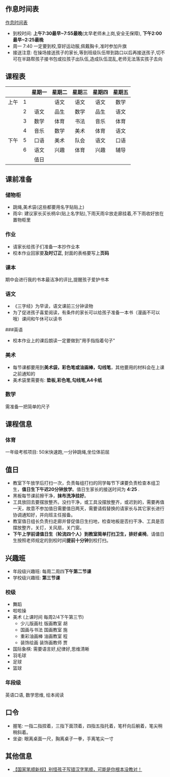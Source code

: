 
## 作息时间表
[作息时间表](_shijianbiao.md)

* 到校时间: **上午7:30最早~7:55最晚**(太早老师未上岗,安全无保障), **下午2:00最早~2:25最晚**
* 周一  7:40 一定要到校,穿好运动服,佩戴胸卡,准时参加升旗
* 接送注意: 在操场接送孩子的家长,等到班级队伍带到路口以后再接送孩子,切不可在半路帮孩子接书包或拉孩子出队伍,造成队伍混乱,老师无法落实孩子去向

## 课程表

|  |  | 星期一 | 星期二 | 星期三 | 星期四 | 星期五 |
|:-:|:-:|:-:|:-:|:-:|:-:|:-:|
| 上午 | 1 |  | 语文 | 语文 | 语文 | 数学 |
|  | 2 | 语文 | 品生 | 数学 | 品生 | 语文 |
|  | 3 | 数学 | 体育 | 书法 | 音乐 | 体育 |
|  | 4 | 音乐 | 数学 | 美术 | 体育 | 语文 |
| 下午 | 5 | 口语 | 美术 | 队会 | 语文 | 口语 |
|  | 6 | 语文 | 兴趣 | 体育 | 兴趣 | 辅导 |
|  |  | 值日 |  |  |  |  |  |

## 课前准备
### 储物柜
* 跳绳,美术袋(这些都要用名字贴贴上)
* 雨伞: 建议家长买长柄伞(贴上名字贴),下雨天雨伞放走廊挂着,不下雨收好放在置物柜里

### 作业
* 请家长给孩子们准备一本抄作业本
* 校本作业回家要**及时订正**, 封面的表格要写上**页码**

### 课本
期中会进行我的书本最洁净的评比,提醒孩子爱护书本

### 语文
* 《三字经》为早读，语文课前三分钟读物
* 为了促进孩子喜爱阅读，有条件的家长可以给孩子准备一本书（漫画不可以哦）课间和午休可以读书

###英语
* 校本作业上的课后朗读一定要做到"用手指指着句子"

### 美术
* 每节课都要用到**美术袋，彩色笔或油画棒，勾线笔**，其他要用的材料会在上课之前通知的
* 美术袋里需要有: **垫板,彩色笔,勾线笔,A4卡纸**

### 数学
需准备一把简单的尺子

## 课程信息
### 体育
一年级考核项目: 50米快速跑,一分钟跳绳,坐位体前屈

## 值日
* 教室下午放学后打扫一次，负责每组打扫的同学每节下课要负责检查本组卫生，**值日生下午迟20分钟放学**。值日生家长的接送时间为 **4:25** .
* 黑板每节课前擦干净，**抹布洗净挂好**。
* 工具放回去要摆放整齐。没扫干净，或工具没摆放整齐，或迟到的，需要再值一天，故意不参加值日需要值日两天，需要请假替换的请家长与其它家长进行协调通知好，并向班主任报备。
* 教室值日组长负责扫走廊并督促值日生扫地，检查地板是否扫干净、工具是否摆放整齐，关灯，关风扇，关门窗。
* **下午上学前请值日生（轮流四个人）到教室简单打扫卫生，排好桌椅**。请值日生按照老师规定的到校时间**提前十分钟**到校打扫。

## 兴趣班
* 年段级兴趣班: 每周二周四**下午第二节课**
* 学校级兴趣班: **第三节课**

### 校级
* 舞蹈
* 啦啦操
* 美术 (上课时间 每周2/4下午第三节)
	* 少儿版画社 版画教室 胡
	* 国画与书法 国画教室 施
	* 重彩油画棒 油画教室 程
	* 装饰绘画 装饰画教师 贾
* 国际象棋: 需要语言好,纪律好,思维清晰
* 羽毛球
* 足球
* 篮球

### 年段级
英语口语, 数学思维, 绘本阅读

## 口令
* 握笔: 一指二指捏着，三指下面顶着，四指五指托着，笔杆向后躺着，笔尖稍稍斜着。
* 坐姿: 眼离桌面一尺，胸离桌子一拳，手离笔尖一寸

## 其他信息
* [【国家笔顺新规】别怪孩子写错汉字笔顺，可能是你根本没教对！](http://mp.weixin.qq.com/s?__biz=MjM5Njk0MTU0Mw==&mid=2653563700&idx=3&sn=78923bba6e437047c944d25d682d14d7&scene=2&srcid=0909LgjsfrQRAT3zqWtHeaRx&from=timeline&isappinstalled=0#wechat_redirect)